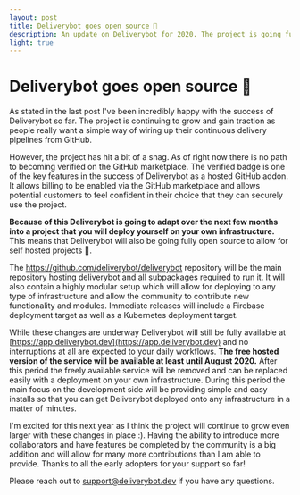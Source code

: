 ```yaml
---
layout: post
title: Deliverybot goes open source 🎉
description: An update on Deliverybot for 2020. The project is going fully open source and focusing on a self hosted model.
light: true
---
```


# Deliverybot goes open source 🎉

As stated in the last post I've been incredibly happy with the success of Deliverybot so far. The project is continuing to grow and gain traction as people really want a simple way of wiring up their continuous delivery pipelines from GitHub.

However, the project has hit a bit of a snag. As of right now there is no path to becoming verified on the GitHub marketplace. The verified badge is one of the key features in the success of Deliverybot as a hosted GitHub addon. It allows billing to be enabled via the GitHub marketplace and allows potential customers to feel confident in their choice that they can securely use the project.

**Because of this Deliverybot is going to adapt over the next few months into a project that you will deploy yourself on your own infrastructure.** This means that Deliverybot will also be going fully open source to allow for self hosted projects 🎉.

The https://github.com/deliverybot/deliverybot repository will be the main repository hosting deliverybot and all subpackages required to run it. It will also contain a highly modular setup which will allow for deploying to any type of infrastructure and allow the community to contribute new functionality and modules. Immediate releases will include a Firebase deployment target as well as a Kubernetes deployment target.

While these changes are underway Deliverybot will still be fully available at [https://app.deliverybot.dev](https://app.deliverybot.dev) and no interruptions at all are expected to your daily workflows. **The free hosted version of the service will be available at least until August 2020.** After this period the freely available service will be removed and can be replaced easily with a deployment on your own infrastructure. During this period the main focus on the development side will be providing simple and easy installs so that you can get Deliverybot deployed onto any infrastructure in a matter of minutes.

I'm excited for this next year as I think the project will continue to grow even larger with these changes in place :). Having the ability to introduce more collaborators and have features be completed by the community is a big addition and will allow for many more contributions than I am able to provide. Thanks to all the early adopters for your support so far!

Please reach out to [support@deliverybot.dev](mailto:support@deliverybot.dev) if you have any questions.

